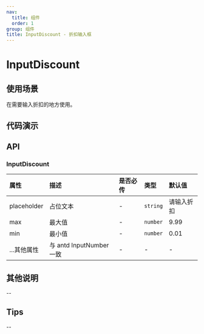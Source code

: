```yaml
---
nav:
  title: 组件
  order: 1
group: 组件
title: InputDiscount - 折扣输入框
---
```


# InputDiscount

## 使用场景

在需要输入折扣的地方使用。

## 代码演示

<code src='./demo/InputNumber/InputDiscount' title='使用'></code>

## API

### InputDiscount

| 属性        | 描述                     | 是否必传 | 类型     | 默认值     |
| :---------- | :----------------------- | :------- | :------- | :--------- |
| placeholder | 占位文本                 | -        | `string` | 请输入折扣 |
| max         | 最大值                   | -        | `number` | 9.99       |
| min         | 最小值                   | -        | `number` | 0.01       |
| ...其他属性 | 与 antd InputNumber 一致 | -        | -        | -          |

## 其他说明

--

## Tips

--
